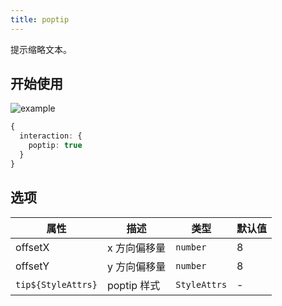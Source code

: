 ```yaml
---
title: poptip
---
```


提示缩略文本。

## 开始使用

<img alt="example" src="https://mdn.alipayobjects.com/huamei_qa8qxu/afts/img/A*wAQiRpx1jcMAAAAAAAAAAAAADmJ7AQ/original">

```ts
{
  interaction: {
    poptip: true
  }
}
```

## 选项

| 属性               | 描述         | 类型         | 默认值 |
| ------------------ | ------------ | ------------ | ------ |
| offsetX            | x 方向偏移量 | `number`     | 8      |
| offsetY            | y 方向偏移量 | `number`     | 8      |
| `tip${StyleAttrs}` | poptip 样式  | `StyleAttrs` | -      |
